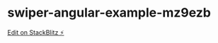 # swiper-angular-example-mz9ezb

[Edit on StackBlitz ⚡️](https://stackblitz.com/edit/swiper-angular-example-mz9ezb)